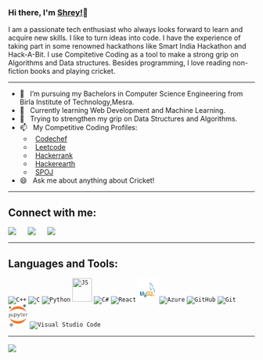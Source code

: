 ### Hi there, I'm [Shrey!](https://shreyrai99.github.io/website/)👋 

I am a passionate tech enthusiast who always looks forward to learn and acquire new skills. I like to turn ideas into code. I have the experience of taking part in some renowned hackathons like Smart India Hackathon and Hack-A-Bit. I use Compitetive Coding as a tool to make a strong grip on Algorithms and Data structures. Besides programming, I love reading non-fiction books and playing cricket.

---

- 🚀 &nbsp; I’m  pursuing my Bachelors in Computer Science Engineering from Birla Institute of Technology,Mesra.
- 🌱 &nbsp; Currently learning Web Development and Machine Learning.
- 💬 &nbsp; Trying to strengthen my grip on Data Structures and Algorithms.
- 📫 &nbsp; My Competitive Coding Profiles:
  - &nbsp; [Codechef](https://www.codechef.com/users/shreyrai)
  - &nbsp; [Leetcode](https://leetcode.com/shreyrai99/)
  - &nbsp; [Hackerrank](https://www.hackerrank.com/kumarshrey_21099?hr_r=1)
  - &nbsp; [Hackerearth](https://www.hackerearth.com/@shrey162)
  - &nbsp; [SPOJ](https://www.spoj.com/users/shreyrai99/)
- 😄 &nbsp; Ask me about anything about Cricket!
---

## Connect with me:

[<img align="left" width="40px" src="https://img.icons8.com/fluent/48/000000/linkedin.png" />](https://www.linkedin.com/in/shreyrai99/)
[<img align="left" width="40px" src="https://img.icons8.com/fluent/48/000000/instagram-new.png" />](https://www.instagram.com/shreyrai99/)
[<img align="left" width="40px" src="https://img.icons8.com/fluent/48/000000/gmail--v2.png" />](mailto:kumarshrey.21099@gmail.com) <br>

---

## Languages and Tools:

<code><img width="40px" src="https://img.icons8.com/color/48/000000/c-plus-plus-logo.png" title="C++"/></code>
<code><img width="40px" src="https://img.icons8.com/color/48/000000/c-programming.png" title="C"/></code>
<code><img width="40px" src="https://img.icons8.com/color/48/000000/python.png" title="Python" /></code>
<code><img width="40px" height="48px" src="https://img.icons8.com/color/48/000000/javascript--v1.png" title="JS"/></code>
<code><img width="40px" src="https://img.icons8.com/color/48/000000/c-sharp-logo-2.png" title="C#"/></code>
<code><img width="40px" src="https://img.icons8.com/color/48/000000/react-native.png" title="React"/></code>
<code><img width="40px" height="48px" src="https://github.com/Avani18/Avani18/blob/main/mysqllogo.png" title="MySQL"/></code>
<code><img width="40px" src="https://img.icons8.com/fluency/48/000000/azure-1.png" title="Azure"/></code>
<code><img width="40px" src="https://img.icons8.com/fluent/2x/github.png" title="GitHub"/></code>
<code><img width="40px" src="https://img.icons8.com/color/2x/git.png" title="Git"/></code>
<code><img width="40px" src="https://github.com/Avani18/Avani18/blob/main/jupyterlogo.png" title="Jupyter Notebook"/></code>
<code><img width="40px" src="https://img.icons8.com/fluency/48/000000/visual-studio-code-2019.png" title="Visual Studio Code"/></code>


---

<!--
<a href="https://github-readme-stats.vercel.app/api/top-langs/?username=shreyrai99&theme=radical&langs_count=8&hide=jupyter notebook&layout=compact">
  <img align="center" src="https://github-readme-stats.vercel.app/api/top-langs/?username=shreyrai99&theme=radical&langs_count=8&hide=jupyter notebook&layout=compact" alt="https://github-readme-stats.vercel.app/api/top-langs/?username=shreyrai99&hide=jupyter notebook&layout=compact" />
</a> --!>

<a href="https://github-readme-stats.vercel.app/api?username=shreyrai99&count_private=true&show_icons=true&theme=radical&include_all_commits=true&layout=compact">
  <!-- Change the `github-readme-stats.anuraghazra1.vercel.app` to `github-readme-stats.vercel.app`  -->
  <img align="center" src="https://github-readme-stats.vercel.app/api?username=shreyrai99&theme=radical&count_private=true&show_icons=true&include_all_commits=true&layout=compact" />
</a>

<!--


<img align="center" src="https://github-readme-stats.vercel.app/api/top-langs/?username=shreyrai99&theme=radical&hide=jupyter notebook&layout=compact" alt="Shrey" />
<br/> <br/> <br/>

### Languages And Tools I am Currently Learning: 

<p align="left">
  <code><img height="50" src="https://www.vectorlogo.zone/logos/javascript/javascript-ar21.svg"></code>  
  <code><img height="50" src="https://www.vectorlogo.zone/logos/python/python-ar21.svg"></code>
  <code><img height="50" src="https://www.vectorlogo.zone/logos/reactjs/reactjs-ar21.svg"></code>
  <code><img height="50" src="https://www.vectorlogo.zone/logos/nodejs/nodejs-horizontal.svg"></code>
  <code><img height="50" src="https://www.vectorlogo.zone/logos/w3_html5/w3_html5-ar21.svg"></code>
  <code><img height="50" src="https://www.vectorlogo.zone/logos/netlifyapp_watercss/netlifyapp_watercss-ar21.svg"></code>  
  <code><img height="50" src="https://www.vectorlogo.zone/logos/djangoproject/djangoproject-ar21.svg"></code>
  <code><img height="50" src="https://www.vectorlogo.zone/logos/pocoo_flask/pocoo_flask-ar21.svg"></code>  
  <code><img height="50" src="https://www.vectorlogo.zone/logos/mysql/mysql-horizontal.svg"></code>
  <code><img height="50" src="https://www.vectorlogo.zone/logos/git-scm/git-scm-ar21.svg"></code>  
  <code><img height="50" src="https://www.vectorlogo.zone/logos/sass-lang/sass-lang-ar21.svg"></code>  
  <code><img height="50" src="https://www.vectorlogo.zone/logos/visualstudio_code/visualstudio_code-ar21.svg"></code>  
  <code><img height="50" src="https://www.vectorlogo.zone/logos/getpostman/getpostman-icon.svg"></code>  
</p>

--!>


